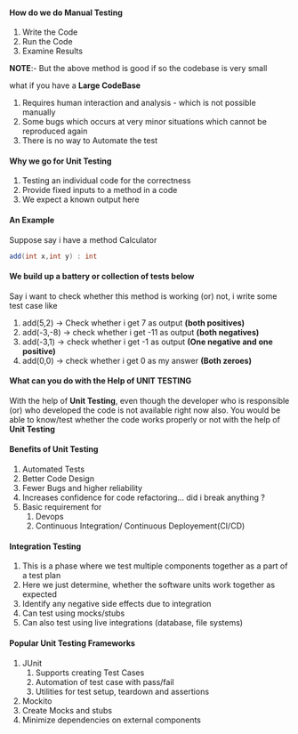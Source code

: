 ####  How do we do Manual Testing 
1. Write the Code 
2. Run the Code 
3. Examine Results 

**NOTE**:- But the above method is good if so the codebase is very small 

what if you have a **Large CodeBase**
1. Requires human interaction and analysis - which is not possible manually 
2. Some bugs which occurs at very minor situations which cannot be reproduced again 
3. There is no way to Automate the test 

#### Why we go for **Unit Testing**
1. Testing an individual code for the correctness
2. Provide fixed inputs to a method in a code 
3. We expect a known output here

#### An Example 
Suppose say i have a method Calculator 
``` Java
add(int x,int y) : int
```

#### We build up a battery or collection of tests below
Say i want to check whether this method is working (or) not, i write some test case like 
1. add(5,2) -> Check whether i get 7 as output **(both positives)**
2. add(-3,-8) -> check whether i get -11 as output **(both negatives)**
3. add(-3,1) -> check whether i get -1 as output **(One negative and one positive)**
4. add(0,0) -> check whether i get 0 as my answer **(Both zeroes)**


#### What can you do with the Help of UNIT TESTING
With the help of **Unit Testing**, even though the developer who is responsible (or) who developed the code is not available right now also. You would be able to know/test whether the code works properly or not with the help of **Unit Testing**

#### Benefits of Unit Testing 
1. Automated Tests 
2. Better Code Design 
3. Fewer Bugs and higher reliability 
4. Increases confidence for code refactoring... did i break anything ?
5. Basic requirement for    
    1. Devops
    2. Continuous Integration/ Continuous Deployement(CI/CD)


#### Integration Testing 
1. This is a phase where we test multiple components together as a part of a test plan
2. Here we just determine, whether the software units work together as expected
3. Identify any negative side effects due to integration 
4. Can test using mocks/stubs
5. Can also test using  live integrations (database, file systems)


#### Popular Unit Testing Frameworks 

1. JUnit   
    1. Supports creating Test Cases 
    2. Automation of test case with pass/fail 
    3. Utilities for test setup, teardown and assertions 
2. Mockito 
  1. Create Mocks and stubs
  2. Minimize dependencies on external components 




